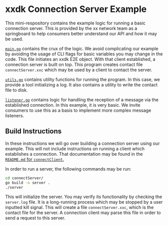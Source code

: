 # xxdk Connection Server Example

This mini-respository contains the example logic for running a basic connection
server. This is provided by the xx network team as a springboard
to help consumers better understand our API and how it may be used.

[`main.go`](main.go) contains the crux of the logic. We avoid complicating our example by
avoiding the usage of CLI flags for basic variables you may change in the code.
This file initiates an xxdk E2E object. With that client established, a 
connection server is built on top. This program creates contact file 
`connectServer.xxc` which may be used by a client to contact the server.

[`utils.go`](utils.go) contains utility functions for running the program. In this case,
we provide a tool initializing a log. It also contains a utility to write the
contact file to disk. 

[`listener.go`](listener.go) contains logic for handling the reception of a message via the
established connection. In this example, it is very basic. We invite consumers
to use this as a basis to implement more complex message listeners.

## Build Instructions

In these instructions we will go over building a connection server using our
example. This will not include instructions on running a client which 
establishes a connection. That documentation may be found in the [`README.md` for
`connectClient`.](../connectClient/README.md)

In order to run a server, the following commands may be run:

```bash
cd connectServer/
go build -o server .
./server 
```

This will initialize the server. You may verify its functionality by checking
the `server.log` file. It is a long-running process which may be stopped by a
user inputted kill signal. This will create a file `connectServer.xxc`, which is
the contact file for the server. A connection client may parse this file in 
order to send a request to this server.  